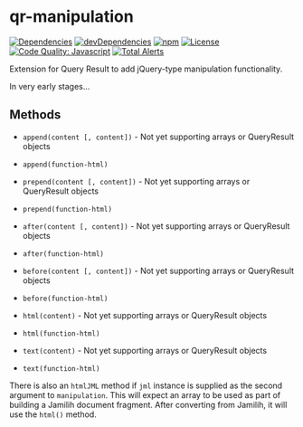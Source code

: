 # qr-manipulation

[![Dependencies](https://img.shields.io/david/brettz9/qr-manipulation.svg)](https://david-dm.org/brettz9/qr-manipulation)
[![devDependencies](https://img.shields.io/david/dev/brettz9/qr-manipulation.svg)](https://david-dm.org/brettz9/qr-manipulation?type=dev)
[![npm](http://img.shields.io/npm/v/qr-manipulation.svg)](https://www.npmjs.com/package/qr-manipulation)
[![License](https://img.shields.io/npm/l/qr-manipulation.svg)](LICENSE-MIT)
[![Code Quality: Javascript](https://img.shields.io/lgtm/grade/javascript/g/brettz9/qr-manipulation.svg?logo=lgtm&logoWidth=18)](https://lgtm.com/projects/g/brettz9/qr-manipulation/context:javascript)
[![Total Alerts](https://img.shields.io/lgtm/alerts/g/brettz9/qr-manipulation.svg?logo=lgtm&logoWidth=18)](https://lgtm.com/projects/g/brettz9/qr-manipulation/alerts)

Extension for Query Result to add jQuery-type manipulation functionality.

In very early stages...

## Methods

- `append(content [, content])` - Not yet supporting arrays or QueryResult objects
- `append(function-html)`
- `prepend(content [, content])` - Not yet supporting arrays or QueryResult objects
- `prepend(function-html)`

- `after(content [, content])` - Not yet supporting arrays or QueryResult objects
- `after(function-html)`
- `before(content [, content])` - Not yet supporting arrays or QueryResult objects
- `before(function-html)`

- `html(content)` - Not yet supporting arrays or QueryResult objects
- `html(function-html)`
- `text(content)` - Not yet supporting arrays or QueryResult objects
- `text(function-html)`

There is also an `htmlJML` method if `jml` instance is supplied as the
second argument to `manipulation`. This will expect an array to be used as
part of building a Jamilih document fragment. After converting from Jamilih,
it will use the `html()` method.
